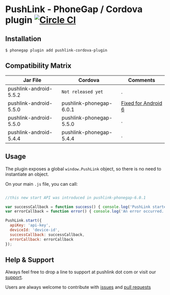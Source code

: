 # PushLink - PhoneGap / Cordova plugin [![Circle CI](https://circleci.com/gh/pushlink/pushlink-phonegap/tree/master.svg?style=svg&circle-token=bb31d76d18c780f6594f35a72d0a3e586914f176)](https://circleci.com/gh/pushlink/pushlink-phonegap/tree/master)

## Installation

```
$ phonegap plugin add pushlink-cordova-plugin
```

## Compatibility Matrix

| Jar File | Cordova| Comments|
| ------------- | ------------- | ------------- |
| pushlink-android-5.5.2 | `Not released yet` | . |
| pushlink-android-5.5.0 | pushlink-phonegap-6.0.1 | [Fixed for Android 6](https://github.com/pushlink/pushlink-phonegap/issues/10) |
| pushlink-android-5.5.0 | pushlink-phonegap-5.5.0 | . |
| pushlink-android-5.4.4 | pushlink-phonegap-5.4.4 | . | 

## Usage

The plugin exposes a global `window.PushLink` object, so there is no need to instantiate an object.

On your main `.js` file, you can call:

```javascript

//this new start API was introduced in pushlink-phonegap-6.0.1

var successCallback = function success() { console.log('PushLink started successfully'); };
var errorCallback = function error() { console.log('An error occurred.'); };

PushLink.start({
  apiKey: 'api-key',
  deviceId: 'device-id',
  successCallback: successCallback,
  errorCallback: errorCallback
});

```

## Help & Support

Always feel free to drop a line to support at pushlink dot com or visit our [support](https://www.pushlink.com/support.xhtml).

Users are always welcome to contribute with [issues](https://github.com/pushlink/pushlink-phonegap/issues) and [pull requests](https://github.com/pushlink/pushlink-phonegap/pulls)


